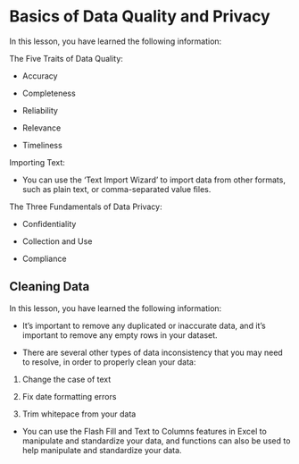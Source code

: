 # Basics of Data Quality and Privacy

In this lesson, you have learned the following information:

The Five Traits of Data Quality: 

- Accuracy 

- Completeness 

- Reliability 

- Relevance 

- Timeliness 

Importing Text:

- You can use the ‘Text Import Wizard’ to import data from other formats, such as plain text, or comma-separated value files. 

The Three Fundamentals of Data Privacy: 

- Confidentiality 

- Collection and Use 

- Compliance

## Cleaning Data

In this lesson, you have learned the following information:

- It’s important to remove any duplicated or inaccurate data, and it’s important to remove any empty rows in your dataset. 

- There are several other types of data inconsistency that you may need to resolve, in order to properly clean your data:  

1. Change the case of text

2. Fix date formatting errors

3. Trim whitepace from your data  

- You can use the Flash Fill and Text to Columns features in Excel to manipulate and standardize your data, and functions can also be used to help manipulate and standardize your data. 
